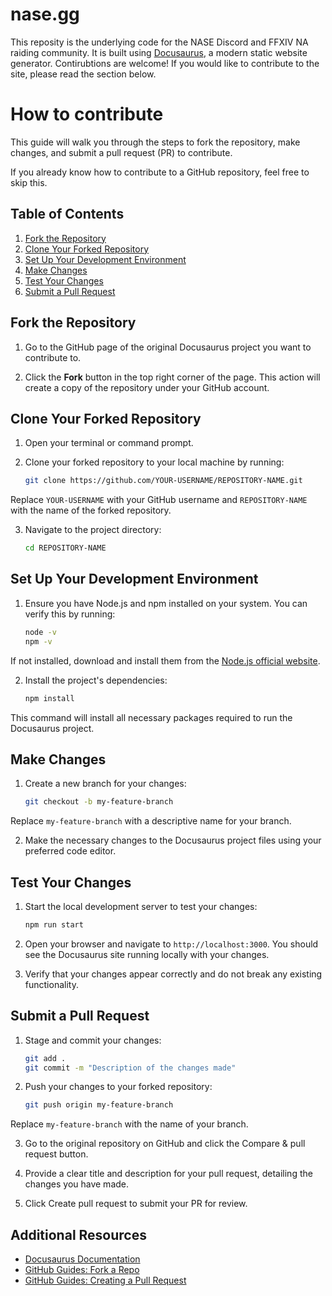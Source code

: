 # nase.gg
This reposity is the underlying code for the NASE Discord and FFXIV NA raiding community. 
It is built using [Docusaurus](https://docusaurus.io/), a modern static website generator. 
Contirubtions are welcome! If you would like to contribute to the site, please read the section below.

# How to contribute

This guide will walk you through the steps to fork the repository, make changes, and submit a pull request (PR) to contribute.

If you already know how to contribute to a GitHub repository, feel free to skip this.

## Table of Contents

1. [Fork the Repository](#fork-the-repository)
2. [Clone Your Forked Repository](#clone-your-forked-repository)
3. [Set Up Your Development Environment](#set-up-your-development-environment)
4. [Make Changes](#make-changes)
5. [Test Your Changes](#test-your-changes)
6. [Submit a Pull Request](#submit-a-pull-request)

## Fork the Repository

1. Go to the GitHub page of the original Docusaurus project you want to contribute to.

2. Click the **Fork** button in the top right corner of the page. 
This action will create a copy of the repository under your GitHub account.

## Clone Your Forked Repository

1. Open your terminal or command prompt.

2. Clone your forked repository to your local machine by running:

   ```bash
   git clone https://github.com/YOUR-USERNAME/REPOSITORY-NAME.git
   ```

Replace `YOUR-USERNAME` with your GitHub username and `REPOSITORY-NAME` with the name of the forked repository.

3. Navigate to the project directory:

   ```bash
   cd REPOSITORY-NAME
   ```
## Set Up Your Development Environment

1. Ensure you have Node.js and npm installed on your system. You can verify this by running:

   ```bash
   node -v
   npm -v
   ```

If not installed, download and install them from the [Node.js official website](https://nodejs.org/en).

2. Install the project's dependencies:

   ```bash
   npm install
   ```

This command will install all necessary packages required to run the Docusaurus project.

## Make Changes

1. Create a new branch for your changes:

    ```bash
    git checkout -b my-feature-branch
    ```

Replace `my-feature-branch` with a descriptive name for your branch.

2. Make the necessary changes to the Docusaurus project files using your preferred code editor.

## Test Your Changes

1. Start the local development server to test your changes:

    ```bash
    npm run start
    ```
2. Open your browser and navigate to `http://localhost:3000`. 
You should see the Docusaurus site running locally with your changes.

3. Verify that your changes appear correctly and do not break any existing functionality.

## Submit a Pull Request

1. Stage and commit your changes:

    ```bash
    git add .
    git commit -m "Description of the changes made"
    ```

2. Push your changes to your forked repository:

    ```bash
    git push origin my-feature-branch
    ```

Replace `my-feature-branch` with the name of your branch.

3. Go to the original repository on GitHub and click the Compare & pull request button.

4. Provide a clear title and description for your pull request, detailing the changes you have made.

5. Click Create pull request to submit your PR for review.

## Additional Resources
- [Docusaurus Documentation](https://docusaurus.io)
- [GitHub Guides: Fork a Repo](https://docs.github.com/en/pull-requests/collaborating-with-pull-requests/working-with-forks/fork-a-repo)
- [GitHub Guides: Creating a Pull Request](https://docs.github.com/en/pull-requests/collaborating-with-pull-requests/proposing-changes-to-your-work-with-pull-requests/creating-a-pull-request)



